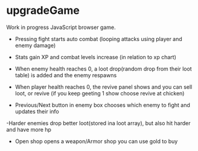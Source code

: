 # upgradeGame

Work in progress JavaScript browser game.

- Pressing fight starts auto combat
  (looping attacks using player and enemy damage)

- Stats gain XP and combat levels increase (in relation to xp chart)

- When enemy health reaches 0, a loot drop(random drop from their loot table) is added and the enemy respawns

- When player health reaches 0, the revive panel shows and you can sell loot, or revive (if you keep geeting 1 show choose revive at chicken)

- Previous/Next button in enemy box chooses which enemy to fight and updates their info

-Harder enemies drop better loot(stored ina loot array), but also hit harder and have more hp

- Open shop opens a weapon/Armor shop you can use gold to buy
